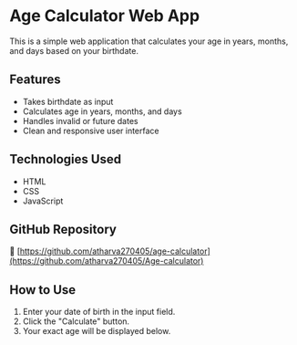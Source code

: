 # Age Calculator Web App

This is a simple web application that calculates your age in years, months, and days based on your birthdate.

## Features

- Takes birthdate as input
- Calculates age in years, months, and days
- Handles invalid or future dates
- Clean and responsive user interface

## Technologies Used

- HTML
- CSS
- JavaScript

## GitHub Repository

🔗 [https://github.com/atharva270405/age-calculator](https://github.com/atharva270405/Age-calculator)


## How to Use

1. Enter your date of birth in the input field.
2. Click the "Calculate" button.
3. Your exact age will be displayed below.


